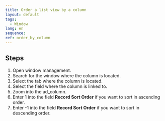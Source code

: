 ```yaml
---
title: Order a list view by a column
layout: default
tags:  
  - Window
lang: en
sequence:
ref: order_by_column
---
```


## Steps
1. Open window management.
1. Search for the window where the column is located.
1. Select the tab where the column is located.
1. Select the field where the column is linked to.
1. Zoom into the ad_column.
1. Enter 1 into the field **Record Sort Order** if you want to sort in ascending order.
1. Enter -1 into the field **Record Sort Order** if you want to sort in descending order.
